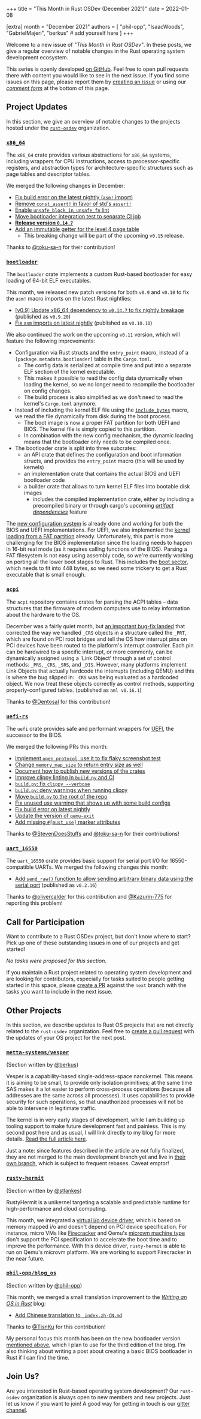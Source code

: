 +++
title = "This Month in Rust OSDev (December 2021)"
date = 2022-01-08

[extra]
month = "December 2021"
authors = [
    "phil-opp",
    "IsaacWoods",
    "GabrielMajeri",
    "berkus"
    # add yourself here
]
+++

Welcome to a new issue of _"This Month in Rust OSDev"_. In these posts, we give a regular overview of notable changes in the Rust operating system development ecosystem.

<!-- more -->

This series is openly developed [on GitHub](https://github.com/rust-osdev/homepage/). Feel free to open pull requests there with content you would like to see in the next issue. If you find some issues on this page, please report them by [creating an issue](https://github.com/rust-osdev/homepage/issues/new) or using our [_comment form_](#comment-form) at the bottom of this page.

<!--
    This is a draft for the upcoming "This Month in Rust OSDev (December 2021)" post.
    Feel free to create pull requests against the `next` branch to add your
    content here.
    Please take a look at the past posts on https://rust-osdev.com/ to see the
    general structure of these posts.
-->

## Project Updates

In this section, we give an overview of notable changes to the projects hosted under the [`rust-osdev`] organization.

[`rust-osdev`]: https://github.com/rust-osdev/about

### [`x86_64`](https://github.com/rust-osdev/x86_64)

The `x86_64` crate provides various abstractions for `x86_64` systems, including wrappers for CPU instructions, access to processor-specific registers, and abstraction types for architecture-specific structures such as page tables and descriptor tables.

We merged the following changes in December:

- [Fix build error on the latest nightly (`asm!` import)](https://github.com/rust-osdev/x86_64/pull/329)
- [Remove `const_assert!` in favor of std's `assert!`](https://github.com/rust-osdev/x86_64/pull/326)
- [Enable `unsafe_block_in_unsafe_fn` lint](https://github.com/rust-osdev/x86_64/pull/328)
- [Move bootloader integration test to separate CI job](https://github.com/rust-osdev/x86_64/pull/330)
- [**Release version `0.14.7`**](https://github.com/rust-osdev/x86_64/pull/331)
- [Add an immutable getter for the level 4 page table](https://github.com/rust-osdev/x86_64/pull/327)
  - <span class="gray">This breaking change will be part of the upcoming `v0.15` release.</span>

Thanks to [@toku-sa-n](https://github.com/toku-sa-n) for their contribution!

### [`bootloader`](https://github.com/rust-osdev/bootloader)

The `bootloader` crate implements a custom Rust-based bootloader for easy loading of 64-bit ELF executables.

This month, we released new patch versions for both `v0.9` and `v0.10` to fix the `asm!` macro imports on the latest Rust nightlies:

- [[v0.9] Update x86_64 dependency to `v0.14.7` to fix nightly breakage](https://github.com/rust-osdev/bootloader/pull/208) <span class="gray">(published as `v0.9.20`)</span>
- [Fix `asm` imports on latest nightly](https://github.com/rust-osdev/bootloader/pull/209) <span class="gray">(published as `v0.10.10`)</span>

We also continued the work on the upcoming `v0.11` version, which will feature the following improvements:

- Configuration via Rust structs and the `entry_point` macro, instead of a `[package.metadata.bootloader]` table in the `Cargo.toml`.
  - The config data is serialized at compile time and put into a separate ELF section of the kernel executable.
  - This makes it possible to read the config data dynamically when loading the kernel, so we no longer need to recompile the bootloader on config changes.
  - The build process is also simplified as we don't need to read the kernel's `Cargo.toml` anymore.
- Instead of including the kernel ELF file using the [`include_bytes`](https://doc.rust-lang.org/stable/core/macro.include_bytes.html) macro, we read the file dynamically from disk during the boot process.
  - The boot image is now a proper FAT partition for both UEFI and BIOS. The kernel file is simply copied to this partition.
  - In combination with the new config mechanism, the dynamic loading means that the bootloader only needs to be compiled once.
- The bootloader crate is split into three subcrates:
  - an API crate that defines the configuration and boot information structs, and provides the `entry_point` macro (this will be used by kernels)
  - an implementation crate that contains the actual BIOS and UEFI bootloader code
  - a builder crate that allows to turn kernel ELF files into bootable disk images
    - includes the compiled implementation crate, either by including a precompiled binary or through cargo's upcoming [_artifact dependencies_](https://github.com/rust-lang/cargo/pull/9992) feature

The [new configuration system](https://github.com/rust-osdev/bootloader/commit/b3df5e8debad2cfd9d0cad5c4b3914568ec613c7) is already done and working for both the BIOS and UEFI implementations. For UEFI, we also implemented the [kernel loading from a FAT partition](https://github.com/rust-osdev/bootloader/commit/a9c8e9e79cf58cd6b0a0a9024fc06be00bc7f2df) already. Unfortunately, this part is more challenging for the BIOS implementation since the loading needs to happen in 16-bit real mode (as it requires calling functions of the BIOS). Parsing a FAT filesystem is not easy using assembly code, so we're currently working on porting all the lower boot stages to Rust. This includes the [boot sector](https://github.com/rust-osdev/bootloader/tree/next/bios/first_stage), which needs to fit into 448 bytes, so we need some trickery to get a Rust executable that is small enough.


### [`acpi`](https://github.com/rust-osdev/acpi)

The `acpi` repository contains crates for parsing the ACPI tables – data structures that the firmware of modern computers use to relay information about the hardware to the OS.

December was a fairly quiet month, but [an important bug-fix landed](https://github.com/rust-osdev/acpi/pull/114) that corrected the way we handled `_CRS` objects in a structure
called the `_PRT`, which are found on PCI root bridges and tell the OS how interrupt pins on PCI devices have been routed to the platform's interrupt controller. Each pin can be
hardwired to a specific interrupt, or more commonly, can be dynamically assigned using a 'Link Object' through a set of control methods: `_PRS`, `_CRS`, `_SRS`, and `_DIS`.
However, many platforms implement Link Objects that actually hardcode the interrupts (including QEMU) and this is where the bug slipped in: `_CRS` was being evaluated as a
hardcoded object. We now treat these objects correctly as control methods, supporting properly-configured tables. <span class="gray">(published as `aml v0.16.1`)</span>

Thanks to [@Dentosal](https://github.com/Dentosal) for this contribution!

### [`uefi-rs`](https://github.com/rust-osdev/uefi-rs)

The `uefi` crate provides safe and performant wrappers for [UEFI](https://en.wikipedia.org/wiki/Unified_Extensible_Firmware_Interface), the successor to the BIOS.

We merged the following PRs this month:

- [Implement `open_protocol`, use it to fix flaky screenshot test](https://github.com/rust-osdev/uefi-rs/pull/318)
- [Change `memory_map_size` to return entry size as well](https://github.com/rust-osdev/uefi-rs/pull/326)
- [Document how to publish new versions of the crates](https://github.com/rust-osdev/uefi-rs/pull/322)
- [Improve clippy linting in `build.py` and CI](https://github.com/rust-osdev/uefi-rs/pull/319)
- [`build.py`: fix `clippy --verbose`](https://github.com/rust-osdev/uefi-rs/pull/323)
- [`build.py`: deny warnings when running clippy](https://github.com/rust-osdev/uefi-rs/pull/324)
- [Move `build.py` to the root of the repo](https://github.com/rust-osdev/uefi-rs/pull/334)
- [Fix unused use warning that shows up with some build configs](https://github.com/rust-osdev/uefi-rs/pull/330)
- [Fix build error on latest nightly](https://github.com/rust-osdev/uefi-rs/pull/328)
- [Update the version of `qemu-exit`](https://github.com/rust-osdev/uefi-rs/pull/331)
- [Add missing `#[must_use]` marker attributes](https://github.com/rust-osdev/uefi-rs/pull/332)

Thanks to [@StevenDoesStuffs](https://github.com/StevenDoesStuffs) and [@toku-sa-n](https://github.com/toku-sa-n) for their contributions!

### [`uart_16550`](https://github.com/rust-osdev/uart_16550)

The `uart_16550` crate provides basic support for serial port I/O for 16550-compatible UARTs. We merged the following changes this month:

- [Add `send_raw()` function to allow sending arbitrary binary data using the serial port](https://github.com/rust-osdev/uart_16550/pull/21) <span class="gray">(published as `v0.2.16`)</span>

Thanks to [@olivercalder](https://github.com/olivercalder) for this contribution and [@Kazurin-775](https://github.com/Kazurin-775) for reporting this problem!

## Call for Participation

Want to contribute to a Rust OSDev project, but don't know where to start? Pick up one of these outstanding
issues in one of our projects and get started!

<!--
Please use the following template for adding items:
- [(`repo_name`) Issue Description](https://example.com/link-to-issue)
-->

<span class="gray">

_No tasks were proposed for this section._

</span>

If you maintain a Rust project related to operating system development and are looking for contributors, especially for tasks suited to people getting started in this space, please [create a PR](https://github.com/rust-osdev/homepage/pulls) against the `next` branch with the tasks you want to include in the next issue.

## Other Projects

In this section, we describe updates to Rust OS projects that are not directly related to the `rust-osdev` organization. Feel free to [create a pull request](https://github.com/rust-osdev/homepage/pulls) with the updates of your OS project for the next post.

### [`metta-systems/vesper`](https://github.com/metta-systems/vesper)

<span class="gray">(Section written by [@berkus](https://github.com/berkus))</span>

Vesper is a capability-based single-address-space nanokernel. This means it is aiming to be small, to provide only isolation primitives; at the same time SAS makes it a lot easier to perform cross-process operations (because all addresses are the same across all processes). It uses capabilities to provide security for such operations, so that unauthorized processes will not be able to intervene in legitimate traffic.

The kernel is in very early stages of development, while I am building up tooling support to make future development fast and painless. This is my second post here and as usual, I will link directly to my blog for more details. [Read the full article here](https://metta.systems/blog/osdev-tooling-2/).

Just a note: since features described in the article are not fully finalized, they are not merged to the main development branch yet and live in [their own branch](https://github.com/metta-systems/vesper/tree/feature/chainboot), which is subject to frequent rebases. Caveat emptor!

### [`rusty-hermit`](https://crates.io/crates/rusty-hermit)

<span class="gray">(Section written by [@stlankes](https://github.com/stlankes))</span>

RustyHermit is a unikernel targeting a scalable and predictable runtime for high-performance and cloud computing.

This month, we integrated a [virtual i/o device driver](https://docs.oasis-open.org/virtio/virtio/v1.1/csprd01/virtio-v1.1-csprd01.html), which is based on memory mapped i/o and doesn't depend on PCI device specification.
For instance, micro VMs like [Firecracker](https://firecracker-microvm.github.io) and Qemu's [microvm machine type](https://qemu.readthedocs.io/en/latest/system/i386/microvm.html) don't support the PCI specification to accelerate the boot time and to improve the performance.
With this device driver, `rusty-hermit` is able to run on Qemu's microvm platform.
We are working to support Firecracker in the near future.

### [`phil-opp/blog_os`](https://github.com/phil-opp/blog_os)

<span class="gray">(Section written by [@phil-opp](https://github.com/phil-opp))</span>

This month, we merged a small translation improvement to the [_Writing an OS in Rust_](https://os.phil-opp.com/) blog:

- [Add Chinese translation to `_index.zh-CN.md`](https://github.com/phil-opp/blog_os/pull/1067)

Thanks to [@TisnKu](https://github.com/TisnKu) for this contribution!

My personal focus this month has been on the new bootloader version [mentioned above](#bootloader), which I plan to use for the third edition of the blog. I'm also thinking about writing a post about creating a basic BIOS bootloader in Rust if I can find the time.

## Join Us?

Are you interested in Rust-based operating system development? Our `rust-osdev` organization is always open to new members and new projects. Just let us know if you want to join! A good way for getting in touch is our [gitter channel](https://gitter.im/rust-osdev/Lobby).
